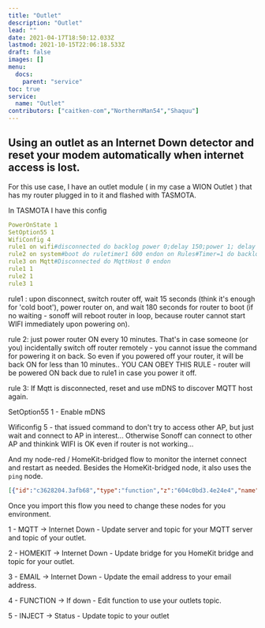 ```yaml
---
title: "Outlet"
description: "Outlet"
lead: ""
date: 2021-04-17T18:50:12.033Z
lastmod: 2021-10-15T22:06:18.533Z
draft: false
images: []
menu:
  docs:
    parent: "service"
toc: true
service:
  name: "Outlet"
contributors: ["caitken-com","NorthernMan54","Shaquu"]
---
```


## Using an outlet as an Internet Down detector and reset your modem automatically when internet access is lost.

For this use case, I have an outlet module ( in my case a WION Outlet ) that has my router plugged in to it and flashed with TASMOTA.

In TASMOTA I have this config

```yaml
PowerOnState 1
SetOption55 1
WifiConfig 4
rule1 on wifi#disconnected do backlog power 0;delay 150;power 1; delay 1800 endon
rule2 on system#boot do ruletimer1 600 endon on Rules#Timer=1 do backlog power 1; ruletimer1 600 endon
rule3 on Mqtt#Disconnected do MqttHost 0 endon
rule1 1
rule2 1
rule3 1
```

rule1 : upon disconnect, switch router off, wait 15 seconds (think it's enough for 'cold boot'), power router on, and wait 180 seconds for router to boot (if no waiting - sonoff will reboot router in loop, because router cannot start WIFI immediately upon powering on).

rule 2: just power router ON every 10 minutes. That's in case someone (or you) incidentally switch off router remotely - you cannot issue the command for powering it on back. So even if you powered off your router, it will be back ON for less than 10 minutes.. YOU CAN OBEY THIS RULE - router will be powered ON back due to rule1 in case you power it off.

rule 3: If Mqtt is disconnected, reset and use mDNS to discover MQTT host again.

SetOption55 1 - Enable mDNS

Wificonfig 5 - that issued command to don't try to access other AP, but just wait and connect to AP in interest... Otherwise Sonoff can connect to other AP and thinkink WIFI is OK even if router is not working...

And my node-red / HomeKit-bridged flow to monitor the internet connect and restart as needed.  Besides the HomeKit-bridged node, it also uses the `ping` node.

```json
[{"id":"c3628204.3afb68","type":"function","z":"604c0bd3.4e24e4","name":"HB to Tasmota","func":"var result;\nfor (var characteristic in msg.payload) {\n  console.log(\"characteristic\", characteristic, msg.payload[characteristic]);\n  switch (characteristic.toLowerCase()) {\n    case \"rotationspeed\":\n    case \"brightness\":\n      result = msg.payload[characteristic];\n      msg.topic = msg.topic + \"DIMMER\";\n      break;\n    case \"on\":\n      // msg.payload = ( msg.payload.On ? \"ON\" : \"OFF\" );\n      result = (msg.payload.On ? \"power 1\" : \"power 0;delay 150;power 1\");\n      msg.topic = msg.topic + \"backlog\";\n      break;\n    default:\n      console.log(\"Unhandled characteristic\", characteristic);\n  }\n}\nmsg.payload = result;\nreturn msg;","outputs":1,"noerr":0,"x":720,"y":360,"wires":[["96047f1a.280a08","cb1024d2.7ac418"]]},{"id":"9d1d2253.b0441","type":"debug","z":"604c0bd3.4e24e4","name":"Output","active":true,"tosidebar":true,"console":false,"tostatus":true,"complete":"payload","targetType":"msg","x":690,"y":420,"wires":[]},{"id":"dd80fbc.1e61d88","type":"debug","z":"604c0bd3.4e24e4","name":"HomeKit","active":true,"tosidebar":true,"console":false,"tostatus":true,"complete":"payload","targetType":"msg","x":860,"y":80,"wires":[]},{"id":"96047f1a.280a08","type":"debug","z":"604c0bd3.4e24e4","name":"Down","active":true,"tosidebar":true,"console":true,"tostatus":true,"complete":"payload","targetType":"msg","x":920,"y":420,"wires":[]},{"id":"70f79360.b30dc4","type":"inject","z":"604c0bd3.4e24e4","name":"status","topic":"cmnd/sonoff-7921/status","payload":"11","payloadType":"num","repeat":"","crontab":"","once":true,"onceDelay":"1","x":710,"y":300,"wires":[["6c707a39.0fe454","cb1024d2.7ac418"]]},{"id":"5ce47200.fd1074","type":"debug","z":"604c0bd3.4e24e4","name":"Status","active":false,"tosidebar":true,"console":false,"tostatus":true,"complete":"payload","targetType":"msg","x":390,"y":80,"wires":[]},{"id":"5bbfeddf.ca33f4","type":"function","z":"604c0bd3.4e24e4","name":"sonoffToHomeKit","func":"var result = {};\nvar input = JSON.parse(msg.payload);\nif (input.StatusSTS) {\n  input = input.StatusSTS;\n}\nfor (var characteristic in input) {\n  // console.log(\"characteristic\", characteristic, msg.payload[characteristic]);\n  switch (characteristic.toLowerCase()) {\n    case \"dimmer\":\n      result[\"RotationSpeed\"] = input[characteristic];\n      break;\n    case \"power\":\n      // ( msg.payload === \"ON\" ? { \"On\": 1 } : { \"On\": 0 } );\n      result[\"On\"] = (input[characteristic] === \"ON\" ? 1 : 0);\n      break;\n    default:\n      // console.log(\"Unhandled characteristic\", characteristic);\n  }\n}\nmsg.payload = result;\nreturn msg;","outputs":1,"noerr":0,"x":630,"y":140,"wires":[["dd80fbc.1e61d88","eb1ae883.e8e62","1ceb8448.641814"]]},{"id":"e75a64fd.98e5c8","type":"switch","z":"604c0bd3.4e24e4","name":"Topic Router","property":"topic","propertyType":"msg","rules":[{"t":"regex","v":"(stat|tele)\\/.*\\/(RESULT|STATE|STATUS11)","vt":"str","case":true}],"checkall":"false","repair":false,"outputs":1,"x":410,"y":140,"wires":[["6e303616.979f8","5bbfeddf.ca33f4","6c707a39.0fe454"]]},{"id":"6e303616.979f8","type":"debug","z":"604c0bd3.4e24e4","name":"Match","active":false,"tosidebar":true,"console":false,"tostatus":true,"complete":"payload","targetType":"msg","x":610,"y":80,"wires":[]},{"id":"eb1ae883.e8e62","type":"homekit-service","z":"604c0bd3.4e24e4","isParent":true,"bridge":"6962b7ae.38d428","parentService":"","name":"Internet Down","serviceName":"Outlet","topic":"cmnd/sonoff-7921/","filter":false,"manufacturer":"Default Manufacturer","model":"Default Model","serialNo":"Default Serial Number","characteristicProperties":"","x":500,"y":360,"wires":[["c3628204.3afb68","9d1d2253.b0441"]]},{"id":"6c707a39.0fe454","type":"trigger","z":"604c0bd3.4e24e4","op1":"","op2":"0","op1type":"nul","op2type":"json","duration":"11","extend":true,"units":"min","reset":"","bytopic":"all","name":"","x":430,"y":240,"wires":[["3cd8afbd.1a9e6"]]},{"id":"3cd8afbd.1a9e6","type":"function","z":"604c0bd3.4e24e4","name":"No Response","func":"msg.payload = {On: 'NO_RESPONSE'};\nreturn msg;","outputs":1,"noerr":0,"x":620,"y":240,"wires":[["eb1ae883.e8e62","dd80fbc.1e61d88","6c707a39.0fe454"]]},{"id":"9e08b614.5356b8","type":"ping","z":"604c0bd3.4e24e4","name":"Google","host":"8.8.8.8","timer":"20","x":90,"y":360,"wires":[["d3a92163.f474b"]]},{"id":"4816c3b7.094254","type":"function","z":"604c0bd3.4e24e4","name":"If Down","func":"if (msg.payload === false) {\n    msg.topic = \"cmnd/sonoff-7921/\";\n    msg.payload = { \"On\": false };\n    return msg;\n    }","outputs":1,"noerr":0,"x":320,"y":540,"wires":[["8ff34f01.914d3","2c58f795.d51088"]]},{"id":"8ff34f01.914d3","type":"debug","z":"604c0bd3.4e24e4","name":"","active":false,"tosidebar":true,"console":false,"tostatus":true,"complete":"payload","targetType":"msg","x":570,"y":620,"wires":[]},{"id":"2c58f795.d51088","type":"trigger","z":"604c0bd3.4e24e4","op1":"","op2":"","op1type":"pay","op2type":"nul","duration":"15","extend":false,"units":"min","reset":"","bytopic":"all","name":"15 Minutes","x":490,"y":460,"wires":[["c3628204.3afb68","186c6853.8a293"]]},{"id":"1ceb8448.641814","type":"function","z":"604c0bd3.4e24e4","name":"Toggle","func":"if ( msg.payload.On === 0 ) {\n    msg.payload.On = 1;\n    return msg;\n}","outputs":1,"noerr":0,"x":190,"y":300,"wires":[["88087920.a45f98"]]},{"id":"88087920.a45f98","type":"trigger","z":"604c0bd3.4e24e4","op1":"","op2":"","op1type":"nul","op2type":"payl","duration":"1","extend":false,"units":"min","reset":"","bytopic":"all","name":"Wait 1","x":310,"y":300,"wires":[["eb1ae883.e8e62"]]},{"id":"725bcfc9.186a88","type":"inject","z":"604c0bd3.4e24e4","name":"Mail","topic":"","payload":"{\"On\":false}","payloadType":"json","repeat":"","crontab":"","once":false,"onceDelay":0.1,"x":510,"y":540,"wires":[["186c6853.8a293"]]},{"id":"186c6853.8a293","type":"trigger","z":"604c0bd3.4e24e4","op1":"Internet down was triggered","op2":"","op1type":"str","op2type":"pay","duration":"20","extend":false,"units":"min","reset":"","bytopic":"all","name":"","x":670,"y":500,"wires":[["7f28a90b.63ffe8"]]},{"id":"7f28a90b.63ffe8","type":"e-mail","z":"604c0bd3.4e24e4","server":"smtp.mail.yahoo.com","port":"465","secure":true,"tls":true,"name":"seangracey@yahoo.ca","dname":"Internet Down","x":880,"y":500,"wires":[]},{"id":"c49d9d82.82fc48","type":"mqtt in","z":"604c0bd3.4e24e4","name":"Internet Down","topic":"+/sonoff-7921/#","qos":"0","datatype":"auto","broker":"1ea405ed.106612","x":190,"y":80,"wires":[["e75a64fd.98e5c8","5ce47200.fd1074"]]},{"id":"cb1024d2.7ac418","type":"mqtt out","z":"604c0bd3.4e24e4","name":"Internet Down","topic":"","qos":"0","retain":"","broker":"1ea405ed.106612","x":940,"y":300,"wires":[]},{"id":"5e73aaee.187154","type":"debug","z":"604c0bd3.4e24e4","name":"Google","active":true,"tosidebar":true,"console":true,"tostatus":true,"complete":"payload","targetType":"msg","x":300,"y":680,"wires":[]},{"id":"51c36573.fd7cdc","type":"trigger","z":"604c0bd3.4e24e4","op1":"","op2":"false","op1type":"nul","op2type":"bool","duration":"2","extend":true,"units":"min","reset":"","bytopic":"all","name":"After 1 minute of downtime","x":200,"y":460,"wires":[["5e73aaee.187154","4816c3b7.094254"]]},{"id":"d3a92163.f474b","type":"switch","z":"604c0bd3.4e24e4","name":"","property":"payload","propertyType":"msg","rules":[{"t":"false"},{"t":"nnull"}],"checkall":"false","repair":false,"outputs":2,"x":250,"y":360,"wires":[["a647ed09.0789d"],["8e18e083.2a5d8","51c36573.fd7cdc"]]},{"id":"8e18e083.2a5d8","type":"debug","z":"604c0bd3.4e24e4","name":"Down","active":true,"tosidebar":true,"console":true,"tostatus":true,"complete":"payload","targetType":"msg","x":180,"y":600,"wires":[]},{"id":"a647ed09.0789d","type":"debug","z":"604c0bd3.4e24e4","name":"Not Down","active":true,"tosidebar":true,"console":true,"tostatus":true,"complete":"payload","targetType":"msg","x":330,"y":620,"wires":[]},{"id":"b7b699ff.52e06","type":"inject","z":"604c0bd3.4e24e4","name":"Test","topic":"","payload":"","payloadType":"date","repeat":"","crontab":"","once":false,"onceDelay":0.1,"x":90,"y":520,"wires":[["51c36573.fd7cdc"]]},{"id":"6962b7ae.38d428","type":"homekit-bridge","z":"","bridgeName":"Raj-NodeRed","pinCode":"031-45-154","port":"51830","allowInsecureRequest":true,"manufacturer":"Default Manufacturer","model":"Default Model","serialNo":"Default Serial Number","customMdnsConfig":false,"mdnsMulticast":true,"mdnsInterface":"","mdnsPort":"","mdnsIp":"","mdnsTtl":"","mdnsLoopback":true,"mdnsReuseAddr":true},{"id":"1ea405ed.106612","type":"mqtt-broker","z":"","name":"","broker":"jesse.local","port":"1883","clientid":"","usetls":false,"compatmode":true,"keepalive":"60","cleansession":true,"birthTopic":"","birthQos":"0","birthRetain":"false","birthPayload":"","closeTopic":"","closeQos":"0","closeRetain":"false","closePayload":"","willTopic":"","willQos":"0","willRetain":"false","willPayload":""}]
```

Once you import this flow you need to change these nodes for you environment.

1 - MQTT -> Internet Down - Update server and topic for your MQTT server and topic of your outlet.

2 - HOMEKIT -> Internet Down - Update bridge for you HomeKit bridge and topic for your outlet.

3 - EMAIL -> Internet Down - Update the email address to your email address.

4 - FUNCTION -> If down - Edit function to use your outlets topic.

5 - INJECT -> Status - Update topic to your outlet
